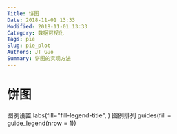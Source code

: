 ```yaml
---
Title: 饼图
Date: 2018-11-01 13:33
Modified: 2018-11-01 13:33
Category: 数据可视化
Tags: pie
Slug: pie_plot
Authors: JT Guo
Summary: 饼图的实现方法
---
```

# 饼图

图例设置
labs(fill="fill-legend-title", )
图例排列
guides(fill = guide_legend(nrow = 1))